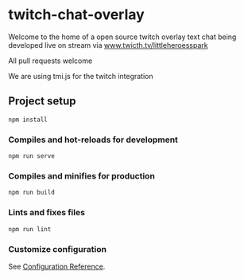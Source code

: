 # twitch-chat-overlay

Welcome to the home of a open source twitch overlay text chat being developed live on stream via www.twicth.tv/littleheroesspark

All pull requests welcome

We are using tmi.js for the twitch integration

## Project setup

```
npm install
```

### Compiles and hot-reloads for development

```
npm run serve
```

### Compiles and minifies for production

```
npm run build
```

### Lints and fixes files

```
npm run lint
```

### Customize configuration

See [Configuration Reference](https://cli.vuejs.org/config/).
